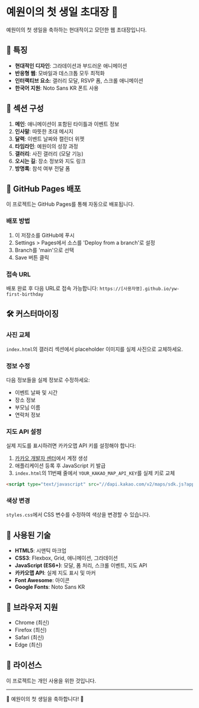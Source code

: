 # 예원이의 첫 생일 초대장 🎉

예원이의 첫 생일을 축하하는 현대적이고 모던한 웹 초대장입니다.

## 🎨 특징

- **현대적인 디자인**: 그라데이션과 부드러운 애니메이션
- **반응형 웹**: 모바일과 데스크톱 모두 최적화
- **인터랙티브 요소**: 갤러리 모달, RSVP 폼, 스크롤 애니메이션
- **한국어 지원**: Noto Sans KR 폰트 사용

## 📱 섹션 구성

1. **메인**: 애니메이션이 포함된 타이틀과 이벤트 정보
2. **인사말**: 따뜻한 초대 메시지
3. **달력**: 이벤트 날짜와 캘린더 위젯
4. **타임라인**: 예원이의 성장 과정
5. **갤러리**: 사진 갤러리 (모달 기능)
6. **오시는 길**: 장소 정보와 지도 링크
7. **방명록**: 참석 여부 전달 폼

## 🚀 GitHub Pages 배포

이 프로젝트는 GitHub Pages를 통해 자동으로 배포됩니다.

### 배포 방법

1. 이 저장소를 GitHub에 푸시
2. Settings > Pages에서 소스를 'Deploy from a branch'로 설정
3. Branch를 'main'으로 선택
4. Save 버튼 클릭

### 접속 URL

배포 완료 후 다음 URL로 접속 가능합니다:
`https://[사용자명].github.io/yw-first-birthday`

## 🛠️ 커스터마이징

### 사진 교체
`index.html`의 갤러리 섹션에서 placeholder 이미지를 실제 사진으로 교체하세요.

### 정보 수정
다음 정보들을 실제 정보로 수정하세요:
- 이벤트 날짜 및 시간
- 장소 정보
- 부모님 이름
- 연락처 정보

### 지도 API 설정
실제 지도를 표시하려면 카카오맵 API 키를 설정해야 합니다:

1. [카카오 개발자 센터](https://developers.kakao.com/)에서 계정 생성
2. 애플리케이션 등록 후 JavaScript 키 발급
3. `index.html`의 11번째 줄에서 `YOUR_KAKAO_MAP_API_KEY`를 실제 키로 교체

```html
<script type="text/javascript" src="//dapi.kakao.com/v2/maps/sdk.js?appkey=실제_API_키"></script>
```

### 색상 변경
`styles.css`에서 CSS 변수를 수정하여 색상을 변경할 수 있습니다.

## 📝 사용된 기술

- **HTML5**: 시맨틱 마크업
- **CSS3**: Flexbox, Grid, 애니메이션, 그라데이션
- **JavaScript (ES6+)**: 모달, 폼 처리, 스크롤 이벤트, 지도 API
- **카카오맵 API**: 실제 지도 표시 및 마커
- **Font Awesome**: 아이콘
- **Google Fonts**: Noto Sans KR

## 🎯 브라우저 지원

- Chrome (최신)
- Firefox (최신)
- Safari (최신)
- Edge (최신)

## 📄 라이선스

이 프로젝트는 개인 사용을 위한 것입니다.

---

💖 예원이의 첫 생일을 축하합니다! 💖